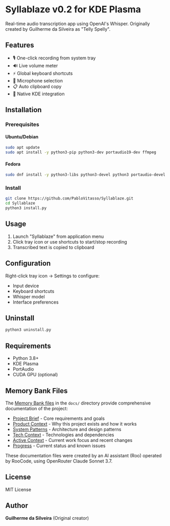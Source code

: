 # Syllablaze v0.2 for KDE Plasma

Real-time audio transcription app using OpenAI's Whisper. Originally created by Guilherme da Silveira as "Telly Spelly".

## Features

- 🎙️ One-click recording from system tray
- 🔊 Live volume meter
- ⚡ Global keyboard shortcuts
- 🎯 Microphone selection
- 📋 Auto clipboard copy
- 🎨 Native KDE integration

## Installation

### Prerequisites

#### Ubuntu/Debian
```bash
sudo apt update
sudo apt install -y python3-pip python3-dev portaudio19-dev ffmpeg
```

#### Fedora
```bash
sudo dnf install -y python3-libs python3-devel python3 portaudio-devel ffmpeg
```

### Install
```bash
git clone https://github.com/PabloVitasso/Syllablaze.git
cd Syllablaze
python3 install.py
```

## Usage

1. Launch "Syllablaze" from application menu
2. Click tray icon or use shortcuts to start/stop recording
3. Transcribed text is copied to clipboard

## Configuration

Right-click tray icon → Settings to configure:
- Input device
- Keyboard shortcuts
- Whisper model
- Interface preferences

## Uninstall
```bash
python3 uninstall.py
```

## Requirements

- Python 3.8+
- KDE Plasma
- PortAudio
- CUDA GPU (optional)

## Memory Bank Files

The [Memory Bank files](docs/) in the `docs/` directory provide comprehensive documentation of the project:

- [Project Brief](docs/projectbrief.md) - Core requirements and goals
- [Product Context](docs/productContext.md) - Why this project exists and how it works
- [System Patterns](docs/systemPatterns.md) - Architecture and design patterns
- [Tech Context](docs/techContext.md) - Technologies and dependencies
- [Active Context](docs/activeContext.md) - Current work focus and recent changes
- [Progress](docs/progress.md) - Current status and known issues

These documentation files were created by an AI assistant (Roo) operated by RooCode, using OpenRouter Claude Sonnet 3.7.

## License

MIT License

## Author

**Guilherme da Silveira** (Original creator)

